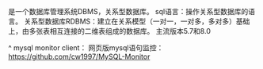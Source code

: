 
是一个数据库管理系统DBMS，关系型数据库。
sql语言：操作关系型数据库的语言。
关系型数据库RDBMS：建立在关系模型（一对一，一对多，多对多）基础上，由多张表相互连接的二维表组成的数据库。
主流版本5.7和8.0

^
mysql monitor client：
网页版mysql语句监控：<https://github.com/cw1997/MySQL-Monitor>

